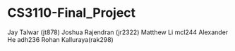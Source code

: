# CS3110-Final_Project

Jay Talwar (jt878)
Joshua Rajendran (jr2322)
Matthew Li mcl244
Alexander He adh236
Rohan Kalluraya(rak298)
